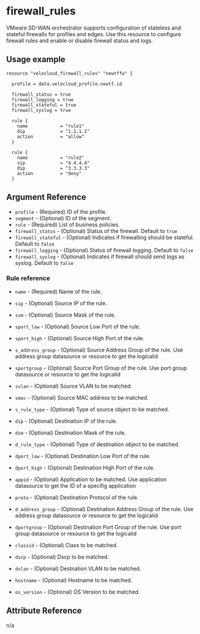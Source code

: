 # firewall_rules
VMware SD-WAN orchestrator supports configuration of stateless and stateful firewalls for profiles and edges.
Use this resource to configure firewall rules and enable or disable firewall status and logs.

## Usage example

```hcl
resource "velocloud_firewall_rules" "newtffw" {

  profile = data.velocloud_profile.newtf.id

  firewall_status = true
  firewall_logging = true
  firewall_stateful = true
  firewall_syslog = true

  rule {
    name            = "rule1"
    dip             = "1.1.1.1"
    action          = "allow"
  }

  rule {
    name            = "rule2"
    sip             = "4.4.4.4"
    dip             = "3.3.3.3"
    action          = "deny"
  }
```

## Argument Reference

* `profile` - (Required) ID of the profile.
* `segment` - (Optional) ID of the segment.
* `rule` - (Required) List of business policies.
* `firewall_status` - (Optional) Status of the firewall. Default to `true`
* `firewall_stateful` - (Optional) Indicates if firewalling should be stateful. Default to `false`
* `firewall_logging` - (Optional) Status of firewall logging. Default to `false`
* `firewall_syslog` - (Optional) Indicates if firewall should send logs as syslog. Default to `false`

### Rule reference
* `name` - (Required) Name of the rule.

* `sip` - (Optional) Source IP of the rule.
* `ssm` - (Optional) Source Mask of the rule.
* `sport_low` - (Optional) Source Low Port of the rule.
* `sport_high` - (Optional) Source High Port of the rule.
* `s_address_group` - (Optional) Source Address Group of the rule. Use address group datasource or resource to get the logicalid
* `sportgroup` - (Optional) Source Port Group of the rule. Use port group datasource or resource to get the logicalid
* `svlan` - (Optional) Source VLAN to be matched.
* `smac` - (Optional) Source MAC address to be matched.
* `s_rule_type` - (Optional) Type of source object to be matched.

* `dip` - (Optional) Destination IP of the rule.
* `dsm` - (Optional) Destination Mask of the rule.
* `d_rule_type` - (Optional) Type of destination object to be matched.
* `dport_low` - (Optional) Destination Low Port of the rule.
* `dport_high` - (Optional) Destination High Port of the rule.
* `appid` - (Optional) Application to be matched. Use application datasource to get the ID of a specifig application
* `proto` - (Optional) Destination Protocol of the rule.
* `d_address_group` - (Optional) Destination Address Group of the rule. Use address group datasource or resource to get the logicalid
* `dportgroup` - (Optional) Destination Port Group of the rule. Use port group datasource or resource to get the logicalid
* `classid` - (Optional) Class to be matched.
* `dscp` - (Optional) Dscp to be matched.
* `dvlan` - (Optional) Destnation VLAN to be matched.
* `hostname` - (Optional) Hostname to be matched.
* `os_version` - (Optional) OS Version to be matched.



## Attribute Reference

n/a